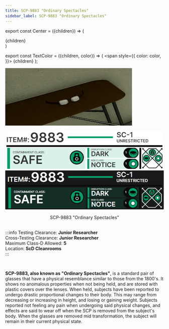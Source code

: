 ```yaml
---
title: SCP-9883 "Ordinary Spectacles"
sidebar_label: SCP-9883 "Ordinary Spectacles"
---
```


export const Center = ({children}) => (
   <div
      style={{
         "textAlign": "center"
      }}>
      {children}
   </div>
)

export const TextColor = ({children, color}) => (
<span
style={{
      color: color,
    }}>
{children}
</span>
);

<div style={{textAlign: 'center'}}>

![image](../../images/SCP-9883.png)

![image](../../images/ACS/LightMode/SCP-9883LM.png#gh-light-mode-only)![image](../../images/ACS/DarkMode/SCP-9883DM.png#gh-dark-mode-only)

</div>
<Center>SCP-9883 "Ordinary Spectacles"</Center>

<br />

:::info
Testing Clearance: <TextColor color="#735cff">**Junior Researcher**</TextColor> <br />
Cross-Testing Clearance: <TextColor color="#735cff">**Junior Researcher**</TextColor> <br />
Maximum Class-D Allowed: <TextColor color="#FF6A00">**5**</TextColor> <br />
Location: <TextColor color="#3161c1">**ScD Cleanrooms**</TextColor> <br />
:::

<br/>

**SCP-9883, also known as "Ordinary Spectacles"**, is a standard pair of glasses that have a physical resemblance similar to those from the 1800's. It shows no anomalous properties when not being held, and are stored with plastic covers over the lenses. When held, subjects have been reported to undergo drastic proportional changes to their body. This may range from decreasing or increasing in height, and losing or gaining weight. Subjects reported not feeling any pain when undergoing said physical changes, and effects are said to wear off when the SCP is removed from the subject's body. When the glasses are removed mid transformation, the subject will remain in their current physical state.